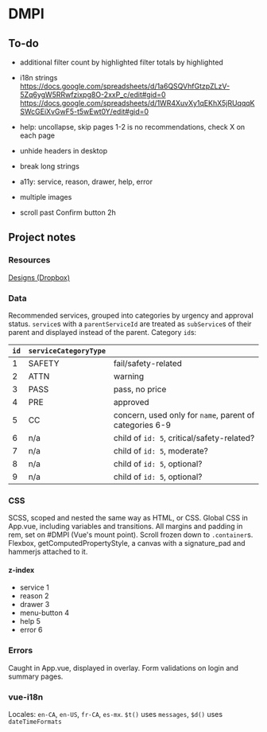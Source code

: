 # DMPI

## To-do
- additional
    filter count by highlighted
    filter totals by highlighted
- i18n strings
https://docs.google.com/spreadsheets/d/1a6QSQVhfGtzpZLzV-5Zq6ygW5RRwfzixpg8O-2xxP_c/edit#gid=0
https://docs.google.com/spreadsheets/d/1WR4XuvXy1qEKhX5jRUqqqKSWcGEiXvGwF5-t5wEwt0Y/edit#gid=0
- help: uncollapse, skip pages 1-2 is no recommendations, check X on each page

- unhide headers in desktop
- break long strings
- a11y: service, reason, drawer, help, error
- multiple images
- scroll past Confirm button 2h

## Project notes

### Resources
[Designs (Dropbox)](https://www.dropbox.com/sh/dy34i2m7is072bx/AACLWvABQESnNiwCz1pkf0CFa?dl=0)

### Data
Recommended services, grouped into categories by urgency and approval status. `service`s with a `parentServiceId` are treated as `subService`s of their parent and displayed instead of the parent.
Category `id`s:

|`id`|`serviceCategoryType`||
|---|---|---|
|1|SAFETY|fail/safety-related|
|2|ATTN|warning|
|3|PASS|pass, no price|
|4|PRE|approved|
|5|CC|concern, used only for `name`, parent of categories 6-9|
|6|n/a|child of `id: 5`, critical/safety-related?|
|7|n/a|child of `id: 5`, moderate?|
|8|n/a|child of `id: 5`, optional?|
|9|n/a|child of `id: 5`, optional?|

### CSS
SCSS, scoped and nested the same way as HTML, or CSS.
Global CSS in App.vue, including variables and transitions.
All margins and padding in rem, set on #DMPI (Vue's mount point).
Scroll frozen down to `.container`s.
Flexbox, getComputedPropertyStyle, a canvas with a signature_pad and hammerjs attached to it.

#### z-index
- service 1
- reason 2
- drawer 3
- menu-button 4
- help 5
- error 6

### Errors
Caught in App.vue, displayed in overlay.
Form validations on login and summary pages.

### vue-i18n
Locales: `en-CA`, `en-US`, `fr-CA`, `es-mx`.
`$t()` uses `messages`, `$d()` uses `dateTimeFormats`
